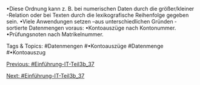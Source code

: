 •Diese Ordnung kann z. B. bei numerischen Daten durch die größer/kleiner -Relation oder bei Texten durch die 
lexikografische Reihenfolge gegeben sein. 
•Viele Anwendungen setzen –aus unterschiedlichen Gründen ‐ sortierte Datenmengen voraus:
•Kontoauszüge nach Kontonummer.
•Prüfungsnoten nach Matrikelnummer.

   Tags & Topics:
   #Datenmengen
   #•Kontoauszüge
   #Datenmenge
   #•Kontoauszug

[Previous: #Einführung-IT-Teil3b_37](Einführung-IT-Teil3b_37.md)

[Next: #Einführung-IT-Teil3b_37](Einführung-IT-Teil3b_37.md)
